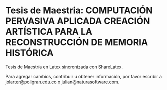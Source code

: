 # Tesis de Maestria: COMPUTACIÓN PERVASIVA APLICADA CREACIÓN ARTÍSTICA PARA LA RECONSTRUCCIÓN DE MEMORIA HISTÓRICA
Tesis de Maestría en Latex sincronizada con ShareLatex.

Para agregar cambios, contribuir u obtener información, por favor escribir a jolarter@poligran.edu.co o julian@naturasoftware.com.
